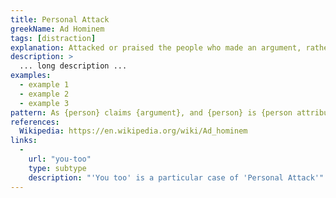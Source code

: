 ```yaml
---
title: Personal Attack
greekName: Ad Hominem
tags: [distraction]
explanation: Attacked or praised the people who made an argument, rather than addressing the argument itself
description: >
  ... long description ...
examples:
  - example 1
  - example 2
  - example 3
pattern: As {person} claims {argument}, and {person} is {person attribute}, then {argument} is false
references:
  Wikipedia: https://en.wikipedia.org/wiki/Ad_hominem
links:
  -
    url: "you-too"
    type: subtype
    description: "'You too' is a particular case of 'Personal Attack'"
---
```

